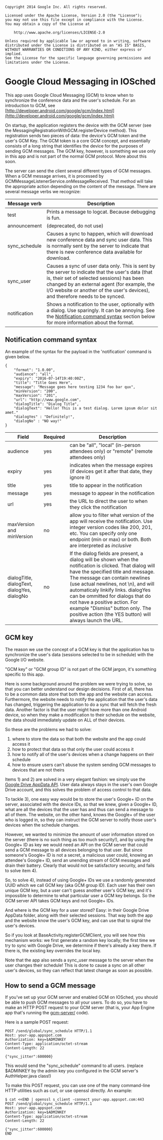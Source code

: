     Copyright 2014 Google Inc. All rights reserved.

    Licensed under the Apache License, Version 2.0 (the "License");
    you may not use this file except in compliance with the License.
    You may obtain a copy of the License at

        http://www.apache.org/licenses/LICENSE-2.0

    Unless required by applicable law or agreed to in writing, software
    distributed under the License is distributed on an "AS IS" BASIS,
    WITHOUT WARRANTIES OR CONDITIONS OF ANY KIND, either express or implied.
    See the License for the specific language governing permissions and
    limitations under the License.


# Google Cloud Messaging in IOSched

This app uses Google Cloud Messaging (GCM) to know when to synchronize
the conference data and the user's schedule. For an introduction to GCM,
see [http://developer.android.com/google/gcm/index.html](http://developer.android.com/google/gcm/index.html)

On startup, the application registers the device with the GCM server (see
the MessagingRegistrationWithGCM.registerDevice method). This registration sends two
pieces of data: the device's GCM token and the user's GCM Key. The GCM token is
a core GCM concept, and essentially consists of a long string that
identifies the device for the purposes of sending GCM messages.  The GCM
key, however, is something we use only in this app and is not part of the
normal GCM protocol. More about this soon.

The server can send the client several different types of GCM messages.
When a GCM message arrives, it is processed by GCMMessageListenerService.onMessageReceived.
That method will take the appropriate action depending on the content of
the message. There are several message verbs we recognize:

Message verb | Description
------------ | -----------
test | Prints a message to logcat. Because debugging is fun.
announcement | (deprecated, do not use)
sync_schedule | Causes a sync to happen, which will download new conference data and sync user data. This is normally sent by the server to indicate that there is new conference data available for download.
sync_user | Causes a sync of user data only. This is sent by the server to indicate that the user's data (that is, their set of selected sessions) has been changed by an external agent (for example, the I/O website or another of the user's devices), and therefore needs to be synced.
notification | Shows a notification to the user, optionally with a dialog.  Use sparingly. It can be annoying. See the [Notification command syntax](#notification-command-syntax) section below for more information about the format.

## Notification command syntax

An example of the syntax for the payload in the 'notification' command is
given below.

    {
        "format": "1.0.00",
        "audience": "all",
        "expiry": "2016-07-14T19:40:00Z",
        "title": "Title Goes Here",
        "message": "Message goes here testing 1234 foo bar qux",
        "minVersion": "200",
        "maxVersion": "201",
        "url": "http://www.google.com",
        "dialogTitle": "Dialog Title",
        "dialogText": "Hello! This is a test dialog. Lorem ipsum dolor sit amet."
        "dialogYes" : "Definitely!",
        "dialogNo" : "NO way!"
    }

Field | Required | Description
----- | -------- | -----------
audience | yes | can be "all", "local" (in-person attendees only) or "remote" (remote attendees only)
expiry | yes | indicates when the message expires (if devices get it after that date, they ignore it)
title | yes | title to appear in the notification
message | yes | message to appear in the notification
url | yes | the URL to direct the user to when they click the notification
maxVersion and minVersion | no | allow you to filter what version of the app will receive the notification. Use integer version codes like 200, 201, etc. You can specify only one endpoint (min or max) or both. Both are interpreted as *inclusive*
dialogTitle, dialogText, dialogYes, dialogNo | no | If the dialog fields are present, a dialog will be shown when the notification is clicked. That dialog will have the specified title and message. The message can contain newlines (use actual newlines, not \n), and will automaticaly linkify links. dialogYes can be ommitted for dialogs that do not have a positive action. For example "Dismiss" button only. The positive action (the YES button) will always launch the URL.


## GCM key

The reason we use the concept of a GCM key is that the application has to
synchronize the user's data (sessions selected to be in schedule) with the
Google I/O website.

"GCM key" or "GCM group ID" is not part of the GCM jargon, it's something
specific to this app.

Here is some background around the problem we were trying to solve, so
that you can better understand our design decisions. First of all, there
has to be a common data store that both the app and the website can
access. Furthermore, the website needs to notify the application that the
user's data has changed, triggering the application to do a sync that will
fetch the fresh data. Another factor is that the user might have more than one
Android device, so when they make a modification to their schedule on the
website, the data should immediately update on ALL of their devices.

So these are the problems we had to solve:

1. where to store the data so that both the website and the app could access it
2. how to protect that data so that only the user could access it
3. how to notify all of the user's devices when a change happens on their schedule
4. how to ensure users can't abuse the system sending GCM messages to devices that are not theirs

Items 1) and 2) are solved in a very elegant fashion: we simply use the
[Google Drive AppData API](https://developers.google.com/drive/web/appdata).
User data always stays in the user's own Google Drive account, and this solves
the problem of access control to that data.

To tackle 3), one easy way would be to store the user's Google+ ID on the
server, associated with the device IDs, so that we knew, given a Google+
ID, what are all the devices that the user has and thus can send a message
to all of them. The website, on the other hand, knows the Google+ of the
user who is logged in, so they can instruct the GCM server to notify those
user's devices when the schedule changes.

However, we wanted to minimize the amount of user information stored on
the server (there is no such thing as too much security!), and by using the
Google+ ID as key we would need an API on the GCM server that could send
a GCM message to all devices belonging to that user. But since someone's
Google+ ID is not a secret, a malicious user could, knowing an attendee's
Google+ ID, send an unending stream of GCM messages and drain their battery.
Clearly that would not be satisfactory security, and fails to solve item 4).

So, to solve 4), instead of using Google+ IDs we use a randomly generated
UUID which we call GCM key (aka GCM group ID). Each user has their own
unique GCM key, but a user can't guess another user's GCM key, and it's
impossible to determine to what particular user a GCM key belongs. So the
GCM server API takes GCM keys and not Google+ IDs.

And where is the GCM key for a user stored? Easy: in their Google Drive
AppData folder, along with their selected sessions. That way both the app
and the website know the user's GCM key, and can use that to signal the
user's devices.

So if you look at BaseActivity.registerGCMClient, you will see how this
mechanism works: we first generate a random key locally; the first time we
try to sync with Google Drive, we determine if there's already a key
there. If there is, the existing key overrides the local key.

Note that the app also sends a sync_user message to the server when the
user changes their schedule! This is done to cause a sync on all other
user's devices, so they can reflect that latest change as soon as possible.

## How to send a GCM message

If you've set up your GCM server and enabled GCM on IOSched, you should
be able to push GCM messages to all your users. To do so, you have
to make an HTTP POST request to your GCM server (that is, your
App Engine app that's running the [gcm-server/](../server) code).

Here is a sample POST request:

    POST /send/global/sync_schedule HTTP/1.1
    Host: your-app.appspot.com
    Authorization: key=$ADMINKEY
    Content-Type: application/octet-stream
    Content-Length: 22

    {"sync_jitter":600000}


This would send the "sync_schedule" command to all users.
(replace $ADMINKEY by the admin key you configured in the GCM
server's AuthHelper.java class!)

To make this POST request, you can use one of the many command-line
HTTP utilities such as curl, or use openssl directly. An example:

    $ cat <<END | openssl s_client -connect your-app.appspot.com:443
    POST /send/global/sync_schedule HTTP/1.1
    Host: your-app.appspot.com
    Authorization: key=$ADMINKEY
    Content-Type: application/octet-stream
    Content-Length: 22

    {"sync_jitter":600000}
    END

